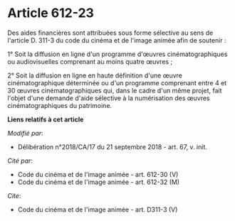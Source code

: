 # Article 612-23

Des aides financières sont attribuées sous forme sélective au sens de l'article D. 311-3 du code du cinéma et de l'image
animée afin de soutenir :

1° Soit la diffusion en ligne d'un programme d'œuvres cinématographiques ou audiovisuelles comprenant au moins quatre
œuvres ;

2° Soit la diffusion en ligne en haute définition d'une œuvre cinématographique déterminée ou d'un programme comprenant entre
4 et 30 œuvres cinématographiques qui, dans le cadre d'un même projet, fait l'objet d'une demande d'aide sélective à la
numérisation des œuvres cinématographiques du patrimoine.

**Liens relatifs à cet article**

_Modifié par_:

  - Délibération n°2018/CA/17 du 21 septembre 2018 - art. 67, v. init.

_Cité par_:

  - Code du cinéma et de l'image animée - art. 612-30 (V)
  - Code du cinéma et de l'image animée - art. 612-32 (M)

_Cite_:

  - Code du cinéma et de l'image animée - art. D311-3 (V)
